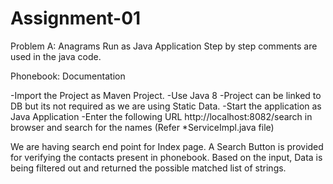 # Assignment-01

Problem A: Anagrams Run as Java Application
Step by step comments are used in the java code.

Phonebook: Documentation

-Import the Project as Maven Project.
-Use Java 8
-Project can be linked to DB but its not required as we are using Static Data.
-Start the application as Java Application
-Enter the following URL http://localhost:8082/search in browser and search for the names (Refer *ServiceImpl.java file)

We are having search end point for Index page. 
A Search Button is provided for verifying the contacts present in phonebook.
Based on the input, Data is being filtered out and returned the possible matched list of strings.

